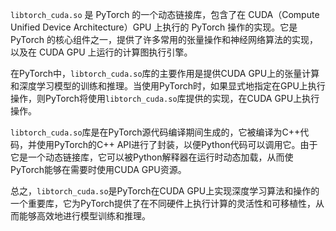 `libtorch_cuda.so` 是 PyTorch 的一个动态链接库，包含了在 CUDA（Compute Unified Device Architecture）GPU 上执行的 PyTorch 操作的实现。它是 PyTorch 的核心组件之一，提供了许多常用的张量操作和神经网络算法的实现，以及在 CUDA GPU 上运行的计算图执行引擎。

在PyTorch中，`libtorch_cuda.so`库的主要作用是提供CUDA GPU上的张量计算和深度学习模型的训练和推理。当使用PyTorch时，如果显式地指定在GPU上执行操作，则PyTorch将使用`libtorch_cuda.so`库提供的实现，在CUDA GPU上执行操作。

`libtorch_cuda.so`库是在PyTorch源代码编译期间生成的，它被编译为C++代码，并使用PyTorch的C++ API进行了封装，以便Python代码可以调用它。由于它是一个动态链接库，它可以被Python解释器在运行时动态加载，从而使PyTorch能够在需要时使用CUDA GPU资源。

总之，`libtorch_cuda.so`是PyTorch在CUDA GPU上实现深度学习算法和操作的一个重要库，它为PyTorch提供了在不同硬件上执行计算的灵活性和可移植性，从而能够高效地进行模型训练和推理。